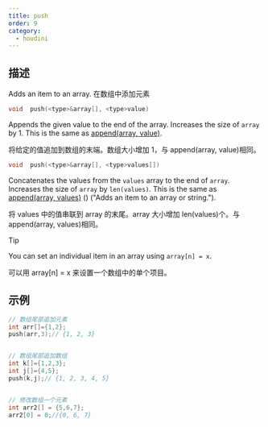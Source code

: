 ```yaml
---
title: push
order: 9
category:
  - houdini
---
```


## 描述

Adds an item to an array. 在数组中添加元素

```c
void  push(<type>&array[], <type>value)
```

Appends the given value to the end of the array. Increases the size of `array`
by 1. This is the same as [append(array, value)](append.html "Adds an item to
an array or string.").

将给定的值追加到数组的末端。数组大小增加 1，与 append(array, value)相同。

```c
void  push(<type>&array[], <type>values[])
```

Concatenates the values from the `values` array to the end of `array`.
Increases the size of `array` by `len(values)`. This is the same as
[append(array, values)](append.html) () ("Adds an item to an array or string.").

将 values 中的值串联到 array 的末尾。array 大小增加 len(values)个。与 append(array, values)相同。

Tip

You can set an individual item in an array using `array[n] = x`.

可以用 array[n] = x 来设置一个数组中的单个项目。

## 示例

```c
// 数组尾部追加元素
int arr[]={1,2};
push(arr,3);// {1, 2, 3}


// 数组尾部追加数组
int k[]={1,2,3};
int j[]={4,5};
push(k,j);// {1, 2, 3, 4, 5}


// 修改数组一个元素
int arr2[] = {5,6,7};
arr2[0] = 0;//{0, 6, 7}
```
